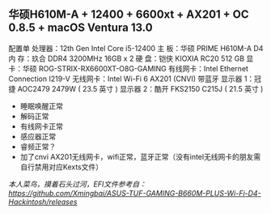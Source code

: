 
## **华硕H610M-A + 12400 + 6600xt + AX201 + OC 0.8.5 + macOS Ventura 13.0** ##

配置单
处理器：12th Gen Intel Core i5-12400
主  板：华硕 PRIME H610M-A D4
内  存：玖合 DDR4 3200MHz 16GB x 2
硬  盘：铠侠 KIOXIA RC20 512 GB
显  卡：华硕 ROG-STRIX-RX6600XT-O8G-GAMING
有线网卡：Intel Ethernet Connection I219-V
无线网卡：Intel Wi-Fi 6 AX201 (CNVI) 带蓝牙
显示器 1：冠捷 AOC2479 2479W ( 23.5 英寸 )
显示器 2：酷开 FKS2150 C215J ( 21.5 英寸 )



- 睡眠唤醒正常
- 解码正常
- 有线网卡正常
- 感应器正常
- 睿频正常？
- 加了cnvi AX201无线网卡，wifi正常，蓝牙正常（没有intel无线网卡的朋友需自行禁用对应Kexts文件）


*本人菜鸟，摸着石头过河，EFI文件参考自：https://github.com/Xmingbai/ASUS-TUF-GAMING-B660M-PLUS-Wi-Fi-D4-Hackintosh/releases*
